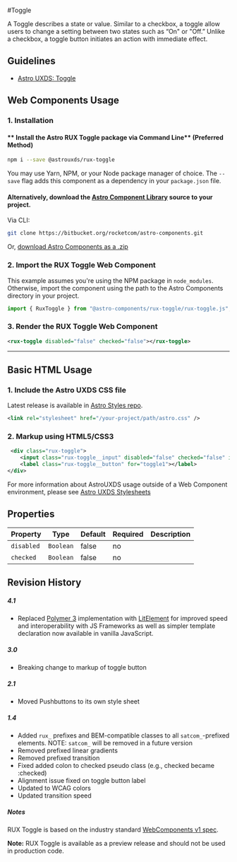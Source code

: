 #Toggle

A Toggle describes a state or value. Similar to a checkbox, a toggle allow users to change a setting between two states such as “On" or "Off.” Unlike a checkbox, a toggle button initiates an action with immediate effect.


## Guidelines

* [Astro UXDS: Toggle](http://www.astrouxds.com/library/toggle)


## Web Components Usage

### 1. Installation
#### ** Install the Astro RUX Toggle package via Command Line** (Preferred Method)

```sh
npm i --save @astrouxds/rux-toggle
```

You may use Yarn, NPM, or your Node package manager of choice. The `--save` flag adds this component as a dependency in your `package.json` file.


#### **Alternatively**, download the [Astro Component Library](https://bitbucket.org/rocketcom/astro-components/src/master/) source to your project.
Via CLI: 

```sh
git clone https://bitbucket.org/rocketcom/astro-components.git
```

Or, [download Astro Components as a .zip](https://bitbucket.org/rocketcom/astro-components/get/master.zip)


### 2. Import the RUX Toggle Web Component
This example assumes you're using the NPM package in `node_modules`. Otherwise, import the component using the path to the Astro Components directory in your project.

```javascript
import { RuxToggle } from "@astro-components/rux-toggle/rux-toggle.js";
```
### 3. Render the RUX Toggle Web Component

```xml
<rux-toggle disabled="false" checked="false"></rux-toggle>
```

---


## Basic HTML Usage
### 1. Include the Astro UXDS CSS file
Latest release is available in [Astro Styles repo](https://bitbucket.org/rocketcom/astro-styles/src/master/). 

```xml
<link rel="stylesheet" href="/your-project/path/astro.css" />
```
### 2. Markup using HTML5/CSS3

```xml
 <div class="rux-toggle">
    <input class="rux-toggle__input" disabled="false" checked="false" id="toggle1" type="checkbox">
    <label class="rux-toggle__button" for="toggle1"></label>
</div>
```

For more information about AstroUXDS usage outside of a Web Component environment, please see [Astro UXDS Stylesheets](https://bitbucket.org/rocketcom/astro-styles)


## Properties

| Property          | Type      | Default | Required | Description                                             |
| ----------------- | --------- | ------- | -------- | ------------------------------------------------------- |
| `disabled`        | `Boolean` | false      | no    | |
| `checked`         | `Boolean` | false      | no    | |



## Revision History
##### **4.1**
- Replaced [Polymer 3](https://www.polymer-project.org) implementation with [LitElement](https://lit-element.polymer-project.org/) for improved speed and interoperability with JS Frameworks as well as simpler template declaration now available in vanilla JavaScript.

##### **3.0**

- Breaking change to markup of toggle button

##### **2.1**

- Moved Pushbuttons to its own style sheet

##### **1.4**

- Added `rux_` prefixes and BEM-compatible classes to all `satcom_`-prefixed elements. NOTE: `satcom_` will be removed in a future version
- Removed prefixed linear gradients
- Removed prefixed transition
- Fixed added colon to checked pseudo class (e.g., checked became :checked)
- Alignment issue fixed on toggle button label
- Updated to WCAG colors
- Updated transition speed

##### **Notes**
RUX Toggle is based on the industry standard [WebComponents v1 spec](https://html.spec.whatwg.org/multipage/custom-elements.html).

**Note:** RUX Toggle is available as a preview release and should not be used in production code.

